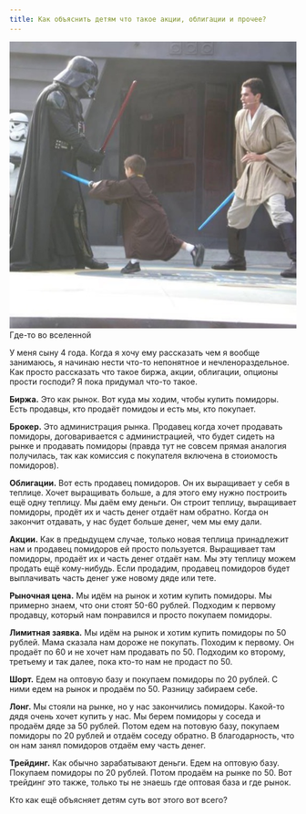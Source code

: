 ```yaml
---
title: Как объяснить детям что такое акции, облигации и прочее?
---
```


![](/assets/images/2020/12/dart.jpg)\
Где-то во вселенной

У меня сыну 4 года. Когда я хочу ему рассказать чем я вообще занимаюсь, я начинаю нести что-то непонятное и нечленораздельное. Как просто рассказать что такое биржа, акции, облигации, опционы прости господи? Я пока придумал что-то такое.

**Биржа.** Это как рынок. Вот куда мы ходим, чтобы купить помидоры. Есть продавцы, кто продаёт помидоы и есть мы, кто покупает.

**Брокер.** Это администрация рынка. Продавец когда хочет продавать помидоры, договаривается с администрацией, что будет сидеть на рынке и продавать помидоры (правда тут не совсем прямая аналогия получилась, так как комиссия с покупателя включена в стоиомость помидоров).

**Облигации.** Вот есть продавец помидоров. Он их выращивает у себя в теплице. Хочет выращивать больше, а для этого ему нужно построить ещё одну теплицу. Мы даём ему деньги. Он строит теплицу, выращивает помидоры, продёт их и часть денег отдаёт нам обратно. Когда он закончит отдавать, у нас будет больше денег, чем мы ему дали.

**Акции.** Как в предыдущем случае, только новая теплица принадлежит нам и продавец помидоров ей просто пользуется. Выращивает там помидоры, продаёт их и часть денег отдаёт нам. Мы эту теплицу можем продать ещё кому-нибудь. Если продадим, продавец помидоров будет выплачивать часть денег уже новому дяде или тете.

**Рыночная цена.** Мы идём на рынок и хотим купить помидоры. Мы примерно знаем, что они стоят 50-60 рублей. Подходим к первому продавцу, который нам понравился и просто покупаем помидоры.

**Лимитная заявка.** Мы идём на рынок и хотим купить помидоры по 50 рублей. Мама сказала нам дороже не покупать. Походим к первому. Он продаёт по 60 и не хочет нам продавать по 50. Подходим ко второму, третьему и так далее, пока кто-то нам не продаст по 50.

**Шорт.** Едем на оптовую базу и покупаем помидоры по 20 рублей. С ними едем на рынок и продаём по 50. Разницу забираем себе.

**Лонг.** Мы стояли на рынке, но у нас закончились помидоры. Какой-то дядя очень хочет купить у нас. Мы берем помидоры у соседа и продаём дяде за 50 рублей. Потом едем на потовую базу, покупаем помидоры по 20 рублей и отдаём соседу обратно. В благодарность, что он нам занял помидоров отдаём ему часть денег.

**Трейдинг.** Как обычно зарабатывают деньги. Едем на оптовую базу. Покупаем помидоры по 20 рублей. Потом продаём на рынке по 50. Вот трейдинг это также, только ты не знаешь где оптовая база и где рынок.

Кто как ещё объясняет детям суть вот этого вот всего?